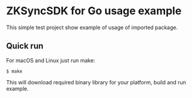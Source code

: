 # ZKSyncSDK for Go usage example

This simple test project show example of usage of imported package.

## Quick run

For macOS and Linux just run make: 
```
$ make
```

This will download required binary library for your platform, build and run example.